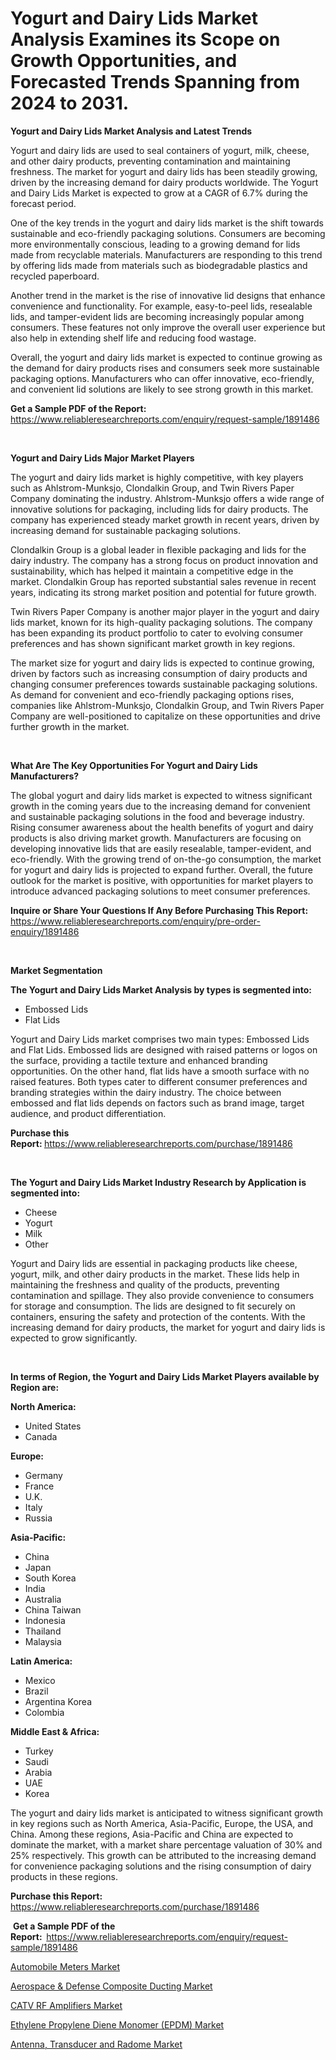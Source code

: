 <p><h1>Yogurt and Dairy Lids Market Analysis Examines its Scope on Growth Opportunities, and Forecasted Trends Spanning from 2024 to 2031.</h1></p><p><strong>Yogurt and Dairy Lids Market Analysis and Latest Trends</strong></p>
<p><p>Yogurt and dairy lids are used to seal containers of yogurt, milk, cheese, and other dairy products, preventing contamination and maintaining freshness. The market for yogurt and dairy lids has been steadily growing, driven by the increasing demand for dairy products worldwide. The Yogurt and Dairy Lids Market is expected to grow at a CAGR of 6.7% during the forecast period.</p><p>One of the key trends in the yogurt and dairy lids market is the shift towards sustainable and eco-friendly packaging solutions. Consumers are becoming more environmentally conscious, leading to a growing demand for lids made from recyclable materials. Manufacturers are responding to this trend by offering lids made from materials such as biodegradable plastics and recycled paperboard.</p><p>Another trend in the market is the rise of innovative lid designs that enhance convenience and functionality. For example, easy-to-peel lids, resealable lids, and tamper-evident lids are becoming increasingly popular among consumers. These features not only improve the overall user experience but also help in extending shelf life and reducing food wastage.</p><p>Overall, the yogurt and dairy lids market is expected to continue growing as the demand for dairy products rises and consumers seek more sustainable packaging options. Manufacturers who can offer innovative, eco-friendly, and convenient lid solutions are likely to see strong growth in this market.</p></p>
<p><strong>Get a Sample PDF of the Report:&nbsp;</strong> <a href="https://www.reliableresearchreports.com/enquiry/request-sample/1891486">https://www.reliableresearchreports.com/enquiry/request-sample/1891486</a></p>
<p>&nbsp;</p>
<p><strong>Yogurt and Dairy Lids Major Market Players</strong></p>
<p><p>The yogurt and dairy lids market is highly competitive, with key players such as Ahlstrom-Munksjo, Clondalkin Group, and Twin Rivers Paper Company dominating the industry. Ahlstrom-Munksjo offers a wide range of innovative solutions for packaging, including lids for dairy products. The company has experienced steady market growth in recent years, driven by increasing demand for sustainable packaging solutions.</p><p>Clondalkin Group is a global leader in flexible packaging and lids for the dairy industry. The company has a strong focus on product innovation and sustainability, which has helped it maintain a competitive edge in the market. Clondalkin Group has reported substantial sales revenue in recent years, indicating its strong market position and potential for future growth.</p><p>Twin Rivers Paper Company is another major player in the yogurt and dairy lids market, known for its high-quality packaging solutions. The company has been expanding its product portfolio to cater to evolving consumer preferences and has shown significant market growth in key regions.</p><p>The market size for yogurt and dairy lids is expected to continue growing, driven by factors such as increasing consumption of dairy products and changing consumer preferences towards sustainable packaging solutions. As demand for convenient and eco-friendly packaging options rises, companies like Ahlstrom-Munksjo, Clondalkin Group, and Twin Rivers Paper Company are well-positioned to capitalize on these opportunities and drive further growth in the market.</p></p>
<p>&nbsp;</p>
<p><strong>What Are The Key Opportunities For Yogurt and Dairy Lids Manufacturers?</strong></p>
<p><p>The global yogurt and dairy lids market is expected to witness significant growth in the coming years due to the increasing demand for convenient and sustainable packaging solutions in the food and beverage industry. Rising consumer awareness about the health benefits of yogurt and dairy products is also driving market growth. Manufacturers are focusing on developing innovative lids that are easily resealable, tamper-evident, and eco-friendly. With the growing trend of on-the-go consumption, the market for yogurt and dairy lids is projected to expand further. Overall, the future outlook for the market is positive, with opportunities for market players to introduce advanced packaging solutions to meet consumer preferences.</p></p>
<p><strong>Inquire or Share Your Questions If Any Before Purchasing This Report:</strong> <a href="https://www.reliableresearchreports.com/enquiry/pre-order-enquiry/1891486">https://www.reliableresearchreports.com/enquiry/pre-order-enquiry/1891486</a></p>
<p>&nbsp;</p>
<p><strong>Market Segmentation</strong></p>
<p><strong>The Yogurt and Dairy Lids Market Analysis by types is segmented into:</strong></p>
<p><ul><li>Embossed Lids</li><li>Flat Lids</li></ul></p>
<p><p>Yogurt and Dairy Lids market comprises two main types: Embossed Lids and Flat Lids. Embossed lids are designed with raised patterns or logos on the surface, providing a tactile texture and enhanced branding opportunities. On the other hand, flat lids have a smooth surface with no raised features. Both types cater to different consumer preferences and branding strategies within the dairy industry. The choice between embossed and flat lids depends on factors such as brand image, target audience, and product differentiation.</p></p>
<p><strong>Purchase this Report:&nbsp;</strong><a href="https://www.reliableresearchreports.com/purchase/1891486">https://www.reliableresearchreports.com/purchase/1891486</a></p>
<p>&nbsp;</p>
<p><strong>The Yogurt and Dairy Lids Market Industry Research by Application is segmented into:</strong></p>
<p><ul><li>Cheese</li><li>Yogurt</li><li>Milk</li><li>Other</li></ul></p>
<p><p>Yogurt and Dairy lids are essential in packaging products like cheese, yogurt, milk, and other dairy products in the market. These lids help in maintaining the freshness and quality of the products, preventing contamination and spillage. They also provide convenience to consumers for storage and consumption. The lids are designed to fit securely on containers, ensuring the safety and protection of the contents. With the increasing demand for dairy products, the market for yogurt and dairy lids is expected to grow significantly.</p></p>
<p>&nbsp;</p>
<p><strong>In terms of Region, the Yogurt and Dairy Lids Market Players available by Region are:</strong></p>
<p>
    <p> <strong> North America: </strong>
        <ul>
            <li>United States</li>
            <li>Canada</li>
        </ul>
        </p> 
    <p> <strong> Europe: </strong>
        <ul>
            <li>Germany</li>
            <li>France</li>
            <li>U.K.</li>
            <li>Italy</li>
            <li>Russia</li>
        </ul>
        </p> 
    <p> <strong> Asia-Pacific: </strong>
        <ul>
            <li>China</li>
            <li>Japan</li>
            <li>South Korea</li>
            <li>India</li>
            <li>Australia</li>
            <li>China Taiwan</li>
            <li>Indonesia</li>
            <li>Thailand</li>
            <li>Malaysia</li>
        </ul>
        </p> 
    <p> <strong> Latin America: </strong>
        <ul>
            <li>Mexico</li>
            <li>Brazil</li>
            <li>Argentina Korea</li>
            <li>Colombia</li>
        </ul>
        </p> 
    <p> <strong> Middle East & Africa: </strong>
        <ul>
            <li>Turkey</li>
            <li>Saudi</li>
            <li>Arabia</li>
            <li>UAE</li>
            <li>Korea</li>
        </ul>
    </p>
    </p>
<p><p>The yogurt and dairy lids market is anticipated to witness significant growth in key regions such as North America, Asia-Pacific, Europe, the USA, and China. Among these regions, Asia-Pacific and China are expected to dominate the market, with a market share percentage valuation of 30% and 25% respectively. This growth can be attributed to the increasing demand for convenience packaging solutions and the rising consumption of dairy products in these regions.</p></p>
<p><strong>Purchase this Report: </strong><a href="https://www.reliableresearchreports.com/purchase/1891486">https://www.reliableresearchreports.com/purchase/1891486</a></p>
<p>&nbsp;<strong>Get a Sample PDF of the Report:&nbsp;&nbsp;</strong><a href="https://www.reliableresearchreports.com/enquiry/request-sample/1891486">https://www.reliableresearchreports.com/enquiry/request-sample/1891486</a></p>
<p><strong></strong></p>
<p><p><a href="https://view.publitas.com/reportprime-1/insights-into-automobile-meters-market-size-analysing-market-share-trends-and-growth-from-2024-to-2031/">Automobile Meters Market</a></p><p><a href="https://metal-farmhouse-e95.notion.site/Aerospace-Defense-Composite-Ducting-Market-Size-Share-Trends-Analysis-Report-By-Application-Re-1d9e2786b689421f9fc0e18dbc56724f">Aerospace & Defense Composite Ducting Market</a></p><p><a href="https://extreme-scabiosa-c81.notion.site/CATV-RF-Amplifiers-Market-Size-Growth-and-Forecast-from-2024-2031-cafc06a77b4f499794634179b9dc0aa8">CATV RF Amplifiers Market</a></p><p><a href="https://summer-dogwood-3e9.notion.site/Ethylene-Propylene-Diene-Monomer-EPDM-Market-Research-Report-Reveals-The-Latest-Trends-And-Opportu-ca20247c768943fda679bef745820077">Ethylene Propylene Diene Monomer (EPDM) Market</a></p><p><a href="https://view.publitas.com/reportprime-1/antenna-transducer-and-radome-market-size-share-trends-analysis-report-by-material-by-type-by-end-user-by-region-and-segment-forecasts-2024-2031/">Antenna, Transducer and Radome Market</a></p></p>